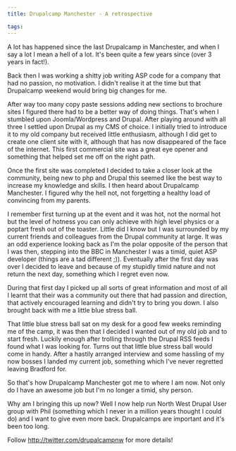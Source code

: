 ```yaml
---
title: Drupalcamp Manchester - A retrospective

tags:
---
```

A lot has happened since the last Drupalcamp in Manchester, and when I say a lot I mean a hell of a lot. It's been quite a few years since (over 3 years in fact!).

Back then I was working a shitty job writing ASP code for a company that had no passion, no motivation. I didn't realise it at the time but that Drupalcamp weekend would bring big changes for me.

After way too many copy paste sessions adding new sections to brochure sites I figured there had to be a better way of doing things. That's when I stumbled upon Joomla/Wordpress and Drupal. After playing around with all three I settled upon Drupal as my CMS of choice. I initially tried to introduce it to my old company but received little enthusiasm, although I did get to create one client site with it, although that has now disappeared of the face of the internet. This first commercial site was a great eye opener and something that helped set me off on the right path.

Once the first site was completed I decided to take a closer look at the community, being new to php and Drupal this seemed like the best way to increase my knowledge and skills. I then heard about Drupalcamp Manchester. I figured why the hell not, not forgetting a healthy load of convincing from my parents.

I remember first turning up at the event and it was hot, not the normal hot but the level of hotness you can only achieve with high level physics or a poptart fresh out of the toaster. Little did I know but I was surrounded by my current friends and colleagues from the Drupal community at large. It was an odd experience looking back as I'm the polar opposite of the person that I was then, stepping into the BBC in Manchester I was a timid, quiet ASP developer (things are a tad different ;)). Eventually after the first day was over I decided to leave and because of my stupidly timid nature and not return the next day, something which I regret even now.

During that first day I picked up all sorts of great information and most of all I learnt that their was a community out there that had passion and direction, that actively encouraged learning and didn't try to bring you down. I also brought back with me a little blue stress ball.

That little blue stress ball sat on my desk for a good few weeks reminding me of the camp, it was then that I decided I wanted out of my old job and to start fresh. Luckily enough after trolling through the Drupal RSS feeds I found what I was looking for. Turns out that little blue stress ball would come in handy. After a hastily arranged interview and some hassling of my now bosses I landed my current job, something which I've never regretted leaving Bradford for.

So that's how Drupalcamp Manchester got me to where I am now. Not only do I have an awesome job but I'm no longer a timid, shy person.

Why am I bringing this up now? Well I now help run North West Drupal User group with Phil (something which I never in a million years thought I could do) and I want to give even more back. Drupalcamps are important and it's been too long.

Follow http://twitter.com/drupalcampnw for more details!
